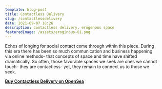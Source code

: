 ```yaml
---
template: blog-post
title: Contactless Delivery
slug: /contactlessdelivery
date: 2021-09-07 18:26
description: contactless delivery, erogenous space
featuredImage: /assets/eroginous-01.png
---
```

Echos of longing for social contact come through within this piece. During this era there has been so much communication and business happening via online methods- that concepts of space and time have shifted dramatically. So often, those favorable spaces we seek are ones we cannot touch- they are contactless- yet, they remain to connect us to those we seek.

**[Buy Contactless Delivery on OpenSea](https://opensea.io/assets/0x495f947276749ce646f68ac8c248420045cb7b5e/75511496996509083340559006059282024395904634734945582606826898902952353726465)**